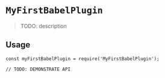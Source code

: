 # `MyFirstBabelPlugin`

> TODO: description

## Usage

```
const myFirstBabelPlugin = require('MyFirstBabelPlugin');

// TODO: DEMONSTRATE API
```

